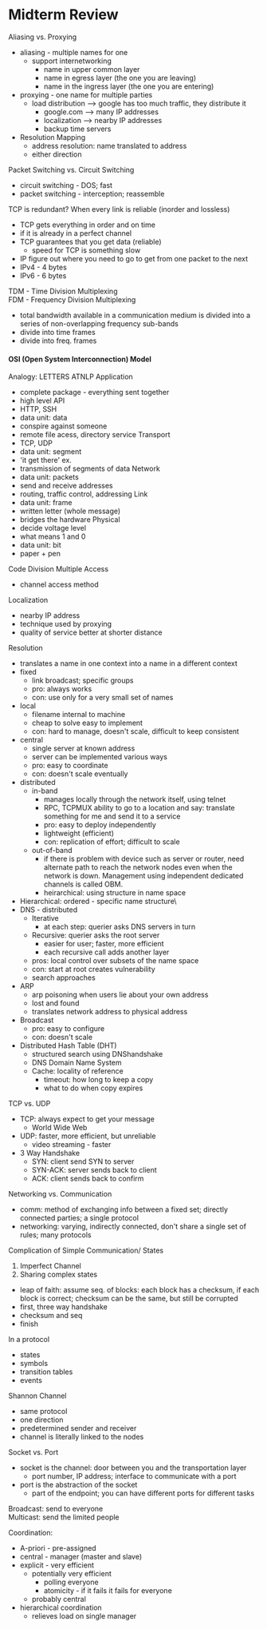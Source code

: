 # Midterm Review

Aliasing vs. Proxying  
* aliasing - multiple names for one
    - support internetworking
        + name in upper common layer
        + name in egress layer (the one you are leaving)
        + name in the ingress layer (the one you are entering)
* proxying - one name for multiple parties
    - load distribution --> google has too much traffic, they distribute it
        + google.com --> many IP addresses
        + localization --> nearby IP addresses
        + backup time servers
* Resolution Mapping
    - address resolution: name translated to address
    - either direction

Packet Switching vs. Circuit Switching
* circuit switching - DOS; fast
* packet switching - interception; reassemble

TCP is redundant? When every link is reliable (inorder and lossless)
* TCP gets everything in order and on time
* if it is already in a perfect channel
* TCP guarantees that you get data (reliable)
    - speed for TCP is something slow
* IP figure out where you need to go to get from one packet to the next
*   IPv4 - 4 bytes
*   IPv6 - 6 bytes

TDM - Time Division Multiplexing  
FDM - Frequency Division Multiplexing 
* total bandwidth available in a communication medium is divided into a series of non-overlapping frequency sub-bands 
* divide into time frames
* divide into freq. frames

#### OSI (Open System Interconnection) Model
Analogy: LETTERS
ATNLP
Application 
* complete package - everything sent together
* high level API
* HTTP, SSH
* data unit: data
* conspire against someone
* remote file acess, directory service
Transport  
* TCP, UDP
* data unit: segment
* 'it get there' ex. 
* transmission of segments of data
Network  
* data unit: packets
* send and receive addresses
* routing, traffic control, addressing
Link  
* data unit: frame
* written letter (whole message)
* bridges the hardware
Physical  
* decide voltage level 
* what means 1 and 0
* data unit: bit
* paper + pen

Code Division Multiple Access
* channel access method 

Localization
* nearby IP address
* technique used by proxying 
* quality of service better at shorter distance

Resolution
* translates a name in one context into a name in a different context
* fixed 
    - link broadcast; specific groups
    - pro: always works
    - con: use only for a very small set of names
* local 
    - filename internal to machine
    - cheap to solve easy to implement
    - con: hard to manage, doesn't scale, difficult to keep consistent
* central
    - single server at known address
    - server can be implemented various ways
    - pro: easy to coordinate
    - con: doesn't scale eventually
* distributed
    - in-band 
        + manages locally through the network itself, using telnet
        + RPC, TCPMUX ability to go to a location and say: translate something for me and send it to a service
        + pro: easy to deploy independently
        + lightweight (efficient)
        + con: replication of effort; difficult to scale
    - out-of-band
        + if there is problem with device such as server or router, need alternate path to reach the network nodes even when the network is down. Management using independent dedicated channels is called OBM.
        + heirarchical: using structure in name space
* Hierarchical: ordered - specific name structure\
* DNS - distributed
    - Iterative
        + at each step: querier asks DNS servers in turn
    - Recursive: querier asks the root server
        + easier for user; faster, more efficient
        + each recursive call adds another layer
    - pros: local control over subsets of the name space
    - con: start at root creates vulnerability
    - search approaches
* ARP
    - arp poisoning when users lie about your own address
    - lost and found
    - translates network address to physical address
* Broadcast
    - pro: easy to configure
    - con: doesn't scale
* Distributed Hash Table (DHT)
    - structured search using DNShandshake
    - DNS Domain Name System
    - Cache: locality of reference
        + timeout: how long to keep a copy
        + what to do when copy expires

TCP vs. UDP
* TCP: always expect to get your message
    - World Wide Web
* UDP: faster, more efficient, but unreliable
    - video streaming - faster
* 3 Way Handshake
    - SYN: client send SYN to server
    - SYN-ACK: server sends back to client
    - ACK: client sends back to confirm

Networking vs. Communication
* comm: method of exchanging info between a fixed set; directly connected parties; a single protocol
* networking: varying, indirectly connected, don't share a single set of rules; many protocols

Complication of Simple Communication/ States
1. Imperfect Channel
2. Sharing complex states
 * leap of faith: assume seq. of blocks: each block has a checksum, if each block is correct; checksum can be the same, but still be corrupted
 * first, three way handshake
 * checksum and seq
 * finish 

In a protocol
* states
* symbols
* transition tables
* events

Shannon Channel
* same protocol
* one direction
* predetermined sender and receiver
* channel is literally linked to the nodes

Socket vs. Port
* socket is the channel: door between you and the transportation layer
    - port number, IP address; interface to communicate with a port
* port is the abstraction of the socket
    - part of the endpoint; you can have different ports for different tasks

Broadcast: send to everyone  
Multicast: send the limited people  

Coordination:  
* A-priori - pre-assigned
* central - manager (master and slave)
* explicit - very efficient
    - potentially very efficient
        + polling everyone
        + atomicity - if it fails it fails for everyone
    - probably central
* hierarchical coordination
    - relieves load on single manager